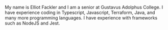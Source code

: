 My name is Elliot Fackler and I am a senior at Gustavus Adolphus College. I have experience coding in Typescript, Javascript, Terraform, Java, and many more programming languages. I have experience with frameworks such as NodeJS and Jest. 
<!---
ElliotFackler/ElliotFackler is a ✨ special ✨ repository because its `README.md` (this file) appears on your GitHub profile.
You can click the Preview link to take a look at your changes.
--->
